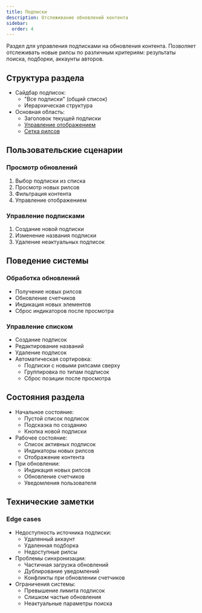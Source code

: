 ```yaml
---
title: Подписки
description: Отслеживание обновлений контента
sidebar:
  order: 4
---
```


Раздел для управления подписками на обновления контента. Позволяет отслеживать новые рилсы по различным критериям: результаты поиска, подборки, аккаунты авторов.

## Структура раздела
- Сайдбар подписок:
  - "Все подписки" (общий список)
  - Иерархическая структура
- Основная область:
  - Заголовок текущей подписки
  - [Управление отображением](/reels-finder-docs/common/reels-controls)
  - [Сетка рилсов](/reels-finder-docs/common/reels-grid)

## Пользовательские сценарии

### Просмотр обновлений
1. Выбор подписки из списка
2. Просмотр новых рилсов
3. Фильтрация контента
4. Управление отображением

### Управление подписками
1. Создание новой подписки
2. Изменение названия подписки
3. Удаление неактуальных подписок

## Поведение системы

### Обработка обновлений
- Получение новых рилсов
- Обновление счетчиков
- Индикация новых элементов
- Сброс индикаторов после просмотра

### Управление списком
- Создание подписок
- Редактирование названий
- Удаление подписок
- Автоматическая сортировка:
  - Подписки с новыми рилсами сверху
  - Группировка по типам подписок
  - Сброс позиции после просмотра

## Состояния раздела
- Начальное состояние:
  - Пустой список подписок
  - Подсказка по созданию
  - Кнопка новой подписки
- Рабочее состояние:
  - Список активных подписок
  - Индикаторы новых рилсов
  - Отображение контента
- При обновлении:
  - Индикация новых рилсов
  - Обновление счетчиков
  - Уведомления пользователя

## Технические заметки

### Edge cases
- Недоступность источника подписки:
  - Удаленный аккаунт
  - Удаленная подборка
  - Недоступные рилсы
- Проблемы синхронизации:
  - Частичная загрузка обновлений
  - Дублирование уведомлений
  - Конфликты при обновлении счетчиков
- Ограничения системы:
  - Превышение лимита подписок
  - Слишком частые обновления
  - Неактуальные параметры поиска